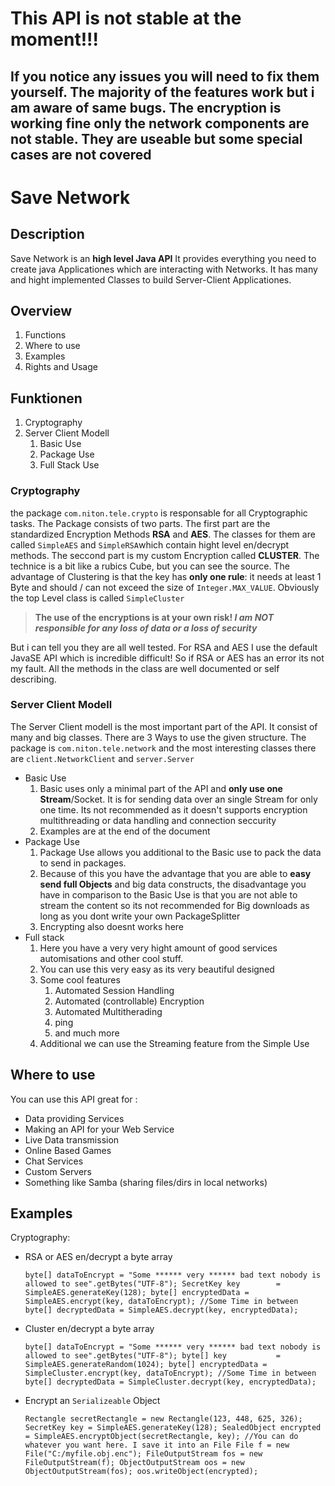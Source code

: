 # This API is not stable at the moment!!!
## If you notice any issues you will need to fix them yourself. The majority of the features work but i am aware of same bugs. The encryption is working fine only the network components are not stable. They are useable but some special cases are not covered
# Save Network
## Description
Save Network is an **high level Java API**
It provides everything you need to create java Applicationes which are interacting with Networks.
It has many and hight implemented Classes to build Server-Client Applicationes.
## Overview
 1. Functions
 2. Where to use
 3. Examples
 4. Rights and Usage
## Funktionen
 1. Cryptography
 2. Server Client Modell
	 1. Basic Use
	 2. Package Use
	 3. Full Stack Use

### Cryptography
the package `com.niton.tele.crypto` is responsable for all Cryptographic tasks.
The Package consists of two parts.
The first part are the standardized Encryption Methods **RSA** and **AES**.  The classes
for them are called `SimpleAES` and `SimpleRSA`which contain hight level en/decrypt
methods.
The seccond part is my custom Encryption called **CLUSTER**. The technice is a bit like a
rubics Cube, but you can see the source. The advantage of Clustering is that the key has **only
one rule**: it needs at least 1  Byte and should / can not exceed the size of `Integer.MAX_VALUE`.
Obviously the top Level class is called `SimpleCluster`

> **The use of the encryptions is at your own risk! 
> *I am NOT responsible for any loss of data or a loss of security***


But i can tell you they are all well tested. For RSA and AES I use the default JavaSE API which is
incredible difficult! So if RSA or AES has an error its not my fault.
All the methods in the class are well documented or self describing.
### Server Client Modell
The Server Client modell is the most important part of the API. It consist of many and big classes.
There are 3 Ways to use the given structure. The package is `com.niton.tele.network` and the
most interesting classes there are `client.NetworkClient` and `server.Server`

 - Basic Use
	 1. Basic uses only a minimal part of the API and **only use one Stream**/Socket. It is for sending data over an single Stream for only one time. Its not recommended as it doesn't supports encryption multithreading or data handling and connection seccurity
	 2. Examples are at the end of the document 
 - Package Use
	 1. Package Use allows you additional to the Basic use to pack the data to send in packages.
	 2. Because of this you have the advantage that you are able to **easy send full Objects** and big data constructs, the disadvantage you have in comparison to the Basic Use is that you are not able to stream the content so its not recommended for Big downloads as long as you dont write your own PackageSplitter
	 3. Encrypting also doesnt works here
 - Full stack
	 1. Here you have a very very hight amount of good services automisations and other cool stuff.
	 2. You can use this very easy as its very beautiful designed 
	 3. Some cool features
		 1. Automated Session Handling
		 2. Automated (controllable) Encryption
		 3. Automated Multitherading
		 4. ping
		 5. and much more
	 4. Additional we can use the Streaming feature from the Simple Use
## Where to use
You can use this API great for :
 - Data providing Services
 - Making an API for your Web Service
 - Live Data transmission
 - Online Based Games
 - Chat Services
 - Custom Servers
 - Something like Samba (sharing files/dirs in local networks) 
## Examples
Cryptography:
 - RSA or AES en/decrypt a byte array 

    `byte[] dataToEncrypt = "Some ****** very ****** bad text nobody is allowed to see".getBytes("UTF-8");
    SecretKey key        = SimpleAES.generateKey(128);
    byte[] encryptedData = SimpleAES.encrypt(key, dataToEncrypt);
    //Some Time in between
    byte[] decryptedData = SimpleAES.decrypt(key, encryptedData);`

 - Cluster en/decrypt a byte array 

    `byte[] dataToEncrypt = "Some ****** very ****** bad text nobody is allowed to see".getBytes("UTF-8");
    byte[] key           = SimpleAES.generateRandom(1024);
    byte[] encryptedData = SimpleCluster.encrypt(key, dataToEncrypt);
    //Some Time in between
    byte[] decryptedData = SimpleCluster.decrypt(key, encryptedData);`
    

 - Encrypt an `Serializeable` Object

    `Rectangle secretRectangle = new Rectangle(123, 448, 625, 326);
		SecretKey key = SimpleAES.generateKey(128);
		SealedObject encrypted = SimpleAES.encryptObject(secretRectangle, key);
		//You can do whatever you want here. I save it into an File
		File f = new File("C:/myfile.obj.enc");
		FileOutputStream fos = new FileOutputStream(f);
		ObjectOutputStream oos = new ObjectOutputStream(fos);
		oos.writeObject(encrypted);`

 


